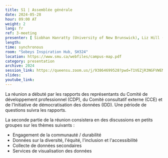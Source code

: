 ```yaml
---
title: S1 | Assemblée générale
date: 2024-05-28
hour: 09:00 AT
weight: 2
lang: fr
ref: 3-meeting
presenter: [ Siobhan Hanratty (University of New Brunswick), Liz Hill (University of Western Ontario), Shelley Jeglic (Statistique Canada), Joanna Jacob (Statistique Canada)]
length:
time: synchronous
room: "Sobeys Inspiration Hub, SH324"
location: https://www.smu.ca/webfiles/campus-map.pdf
category: presentation
archive: 2024
session_link: https://queensu.zoom.us/j/93864699528?pwd=T1VEZjR3NGFVWEM1MncrVFp1NWtDUT09
slides:
youtube_link:
---
```

La réunion a débuté par les rapports des représentants du Comité de développement professionnel (CDP), du Comité consultatif externe (CCE) et  de l'Initiative de démocratisation des données (IDD). Une période de questions suivra les rapports. <!--more-->

La seconde partie de la réunion consistera en des discussions en petits groupes sur les thèmes suivants :
 - Engagement de la communauté / durabilité
 - Données sur la diversité, l'équité, l'inclusion et l'accessibilité
 - Collecte de données secondaires
 - Services de visualisation des données
